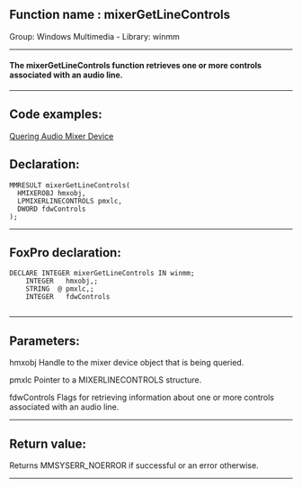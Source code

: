 
## Function name : mixerGetLineControls
Group: Windows Multimedia - Library: winmm    
***  


#### The mixerGetLineControls function retrieves one or more controls associated with an audio line.
***  


## Code examples:
[Quering Audio Mixer Device](../../samples/sample_423.md)  

## Declaration:
```foxpro  
MMRESULT mixerGetLineControls(
  HMIXEROBJ hmxobj,
  LPMIXERLINECONTROLS pmxlc,
  DWORD fdwControls
);  
```  
***  


## FoxPro declaration:
```foxpro  
DECLARE INTEGER mixerGetLineControls IN winmm;
	INTEGER   hmxobj,;
	STRING  @ pmxlc,;
	INTEGER   fdwControls
  
```  
***  


## Parameters:
hmxobj
Handle to the mixer device object that is being queried.

pmxlc
Pointer to a MIXERLINECONTROLS structure.

fdwControls
Flags for retrieving information about one or more controls associated with an audio line.
  
***  


## Return value:
Returns MMSYSERR_NOERROR if successful or an error otherwise.  
***  


